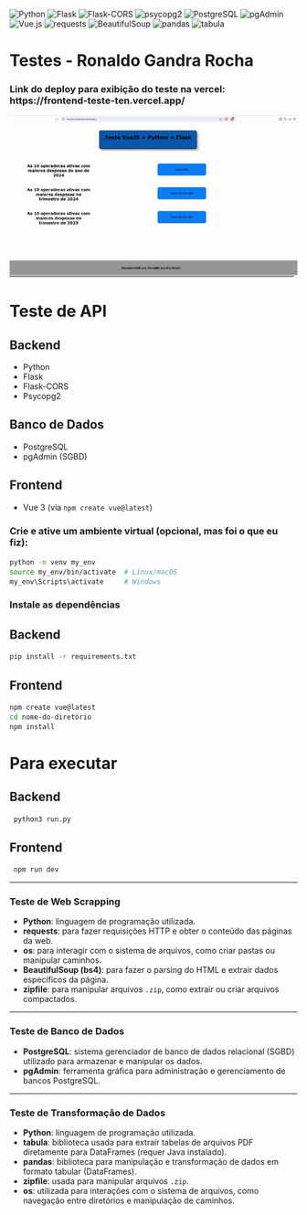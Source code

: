 
   ![Python](https://img.shields.io/badge/Python-3776AB?style=for-the-badge&logo=python&logoColor=white)
   ![Flask](https://img.shields.io/badge/Flask-000000?style=for-the-badge&logo=flask&logoColor=white)
   ![Flask-CORS](https://img.shields.io/badge/Flask--CORS-blue?style=for-the-badge)
   ![psycopg2](https://img.shields.io/badge/psycopg2-2F6792?style=for-the-badge)
   ![PostgreSQL](https://img.shields.io/badge/PostgreSQL-336791?style=for-the-badge&logo=postgresql&logoColor=white)
   ![pgAdmin](https://img.shields.io/badge/pgAdmin-0088CC?style=for-the-badge)
   ![Vue.js](https://img.shields.io/badge/Vue.js-35495E?style=for-the-badge&logo=vue.js&logoColor=4FC08D)
   ![requests](https://img.shields.io/badge/requests-2F6792?style=for-the-badge)
   ![BeautifulSoup](https://img.shields.io/badge/BeautifulSoup-ffdd57?style=for-the-badge)
   ![pandas](https://img.shields.io/badge/pandas-150458?style=for-the-badge&logo=pandas&logoColor=white)
   ![tabula](https://img.shields.io/badge/tabula-pdf-red?style=for-the-badge)

<h1 text-align="center"> Testes - Ronaldo Gandra Rocha </h1>
<h3>Link do deploy para exibição do teste na vercel: https://frontend-teste-ten.vercel.app/</h3> 


![Demonstração do Teste](https://github.com/RonaldoGR/testes/blob/main/giphy.gif)


# Teste de API

## Backend
- Python
- Flask
- Flask-CORS
- Psycopg2

## Banco de Dados
- PostgreSQL
- pgAdmin (SGBD)

## Frontend
- Vue 3 (via `npm create vue@latest`)

### Crie e ative um ambiente virtual (opcional, mas foi o que eu fiz):
```bash
python -m venv my_env
source my_env/bin/activate  # Linux/macOS
my_env\Scripts\activate     # Windows
```


 ### Instale as dependências
  ## Backend
  ```bash
  pip install -r requirements.txt
  ``` 


  ## Frontend
  ```bash
  npm create vue@latest 
  cd nome-do-diretório 
  npm install
  ```

# Para executar
## Backend 
```bash
 python3 run.py
```
## Frontend 
```bash
 npm run dev
```

--------------------------------------------------------------------------------------------------------------------------------------------------

### Teste de Web Scrapping 
- **Python**: linguagem de programação utilizada.
- **requests**: para fazer requisições HTTP e obter o conteúdo das páginas da web.
- **os**: para interagir com o sistema de arquivos, como criar pastas ou manipular caminhos.
- **BeautifulSoup (bs4)**: para fazer o parsing do HTML e extrair dados específicos da página.
- **zipfile**: para manipular arquivos `.zip`, como extrair ou criar arquivos compactados.

--------------------------------------------------------------------------------------------------------------------------------------------------

### Teste de Banco de Dados 
- **PostgreSQL**: sistema gerenciador de banco de dados relacional (SGBD) utilizado para armazenar e manipular os dados.
- **pgAdmin**: ferramenta gráfica para administração e gerenciamento de bancos PostgreSQL.

--------------------------------------------------------------------------------------------------------------------------------------------------

### Teste de Transformação de Dados

- **Python**: linguagem de programação utilizada.
- **tabula**: biblioteca usada para extrair tabelas de arquivos PDF diretamente para DataFrames (requer Java instalado).
- **pandas**: biblioteca para manipulação e transformação de dados em formato tabular (DataFrames).
- **zipfile**: usada para manipular arquivos `.zip`.
- **os**: utilizada para interações com o sistema de arquivos, como navegação entre diretórios e manipulação de caminhos.
